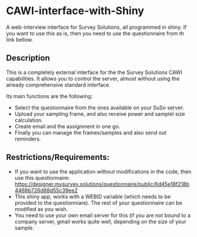 # CAWI-interface-with-Shiny
A web-interview interface for Survey Solutions, all programmed in shiny. If you want to use this as is, then you need to use the questionnaire from th link bellow. 

## Description

This is a completely external interface for the the Survey Solutions CAWI capabilities. It allows you to control the server, almost without using the
already comprehensive standard interface. 

Its main functions are the following:

* Select the questionnaire from the ones available on your SuSo server.
* Upload your sampling frame, and also receive power and samplel size calculation.
* Create email and the assignment in one go.
* Finally you can manage the frames/samples and also send out reminders.


## Restrictions/Requirements:
* If you want to use the application without modifications in the code, then use this questionnaire:      https://designer.mysurvey.solutions/questionnaire/public/6d45e18f218b4468b726d88d55c39ee2
* This shiny app, works with a WEBID variable (which needs to be provided to the questionniare). The rest of your questionnaire can be modified as you wish.
* You need to use your own email server for this (if you are not bound to a company server, gmail works quite well, depending on the size of your sample.





